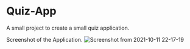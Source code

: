 # Quiz-App


A small project to create a small quiz application.


Screenshot of the Application.
![Screenshot from 2021-10-11 22-17-19](https://user-images.githubusercontent.com/43684497/136826363-93aa438f-23da-4fb6-ad48-36753ae41f03.png)


